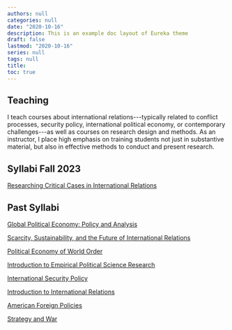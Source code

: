 ```yaml
---
authors: null
categories: null
date: "2020-10-16"
description: This is an example doc layout of Eureka theme
draft: false
lastmod: "2020-10-16"
series: null
tags: null
title:  
toc: true
---
```


<!-- Google tag (gtag.js) -->
<script async src="https://www.googletagmanager.com/gtag/js?id=G-Q046HR4S89"></script>
<script>
  window.dataLayer = window.dataLayer || [];
  function gtag(){dataLayer.push(arguments);}
  gtag('js', new Date());

  gtag('config', 'G-Q046HR4S89');
</script>


## Teaching

I teach courses about international relations---typically related to conflict processes, security policy, international political economy, or contemporary challenges---as well as courses on research design and methods. As an instructor, I place high emphasis on training students not just in substantive material, but also in effective methods to conduct and present research. 

## Syllabi Fall 2023

<a href="../materials/TRN410_syllabus.pdf" target=_blank>Researching Critical Cases in International Relations</a>



## Past Syllabi

<a href="../materials/POL362_Syllabus.pdf" target=_blank>Global Political Economy: Policy and Analysis</a>

<a href="../materials/TRN350_Syllabus.pdf" target=_blank>Scarcity, Sustainability, and the Future of International Relations</a>

<a href="../materials/POL477_Syllabus.pdf" target=_blank>Political Economy of World Order</a>

<a href="../materials/PolS301 syllabus.pdf" target=_blank>Introduction to Empirical Political Science Research</a>

<a href="../materials/PolS357 Syllabus.pdf" target=_blank>International Security Policy</a>

<a href="../materials/PolSC204 Syllabus.pdf" target=_blank>Introduction to International Relations</a>

<a href="../materials/PolSC4540 Syllabus.pdf" target=_blank>American Foreign Policies</a>

<a href="../materials/PolSC4412 Syllabus.pdf" target=_blank>Strategy and War</a>
